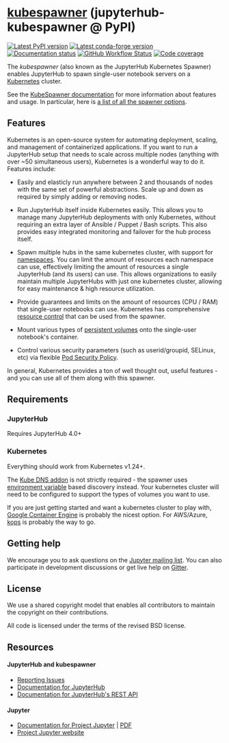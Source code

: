 # [kubespawner](https://github.com/jupyterhub/kubespawner) (jupyterhub-kubespawner @ PyPI)

[![Latest PyPI version](https://img.shields.io/pypi/v/jupyterhub-kubespawner?logo=pypi)](https://pypi.python.org/pypi/jupyterhub-kubespawner)
[![Latest conda-forge version](https://img.shields.io/conda/vn/conda-forge/jupyterhub-kubespawner?logo=conda-forge)](https://anaconda.org/conda-forge/jupyterhub-kubespawner)
[![Documentation status](https://img.shields.io/readthedocs/jupyterhub-kubespawner?logo=read-the-docs)](https://jupyterhub-kubespawner.readthedocs.io/en/latest/?badge=latest)
[![GitHub Workflow Status](https://img.shields.io/github/actions/workflow/status/jupyterhub/kubespawner/test.yaml?logo=github&label=tests)](https://github.com/jupyterhub/kubespawner/actions)
[![Code coverage](https://codecov.io/gh/jupyterhub/kubespawner/branch/main/graph/badge.svg)](https://codecov.io/gh/jupyterhub/kubespawner)

The _kubespawner_ (also known as the JupyterHub Kubernetes Spawner) enables JupyterHub to spawn
single-user notebook servers on a [Kubernetes](https://kubernetes.io/)
cluster.

See the [KubeSpawner documentation](https://jupyterhub-kubespawner.readthedocs.io) for more
information about features and usage. In particular, here is [a list of all the spawner options](https://jupyterhub-kubespawner.readthedocs.io/en/latest/spawner.html#module-kubespawner.spawner).

## Features

Kubernetes is an open-source system for automating deployment, scaling, and
management of containerized applications. If you want to run a JupyterHub
setup that needs to scale across multiple nodes (anything with over ~50
simultaneous users), Kubernetes is a wonderful way to do it. Features include:

- Easily and elasticly run anywhere between 2 and thousands of nodes with the
  same set of powerful abstractions. Scale up and down as required by simply
  adding or removing nodes.

- Run JupyterHub itself inside Kubernetes easily. This allows you to manage
  many JupyterHub deployments with only Kubernetes, without requiring an extra
  layer of Ansible / Puppet / Bash scripts. This also provides easy integrated
  monitoring and failover for the hub process itself.

- Spawn multiple hubs in the same kubernetes cluster, with support for
  [namespaces](https://kubernetes.io/docs/tasks/administer-cluster/namespaces/). You can limit the
  amount of resources each namespace can use, effectively limiting the amount
  of resources a single JupyterHub (and its users) can use. This allows
  organizations to easily maintain multiple JupyterHubs with just one
  kubernetes cluster, allowing for easy maintenance & high resource
  utilization.

- Provide guarantees and limits on the amount of resources (CPU / RAM) that
  single-user notebooks can use. Kubernetes has comprehensive [resource control](https://kubernetes.io/docs/concepts/configuration/manage-resources-containers/) that can
  be used from the spawner.

- Mount various types of [persistent volumes](https://kubernetes.io/docs/concepts/storage/persistent-volumes/)
  onto the single-user notebook's container.

- Control various security parameters (such as userid/groupid, SELinux, etc)
  via flexible [Pod Security Policy](https://kubernetes.io/docs/concepts/security/pod-security-policy/).


In general, Kubernetes provides a ton of well thought out, useful features -
and you can use all of them along with this spawner.

## Requirements

### JupyterHub

Requires JupyterHub 4.0+

### Kubernetes

Everything should work from Kubernetes v1.24+.

The [Kube DNS addon](https://kubernetes.io/docs/tutorials/services/connect-applications-service/#dns)
is not strictly required - the spawner uses
[environment variable](https://kubernetes.io/docs/tutorials/services/connect-applications-service/#environment-variables)
based discovery instead. Your kubernetes cluster will need to be configured to
support the types of volumes you want to use.

If you are just getting started and want a kubernetes cluster to play with,
[Google Container Engine](https://cloud.google.com/container-engine/) is
probably the nicest option. For AWS/Azure,
[kops](https://github.com/kubernetes/kops) is probably the way to go.

## Getting help

We encourage you to ask questions on the
[Jupyter mailing list](https://groups.google.com/forum/#!forum/jupyter).
You can also participate in development discussions or get live help on
[Gitter](https://gitter.im/jupyterhub/jupyterhub).

## License

We use a shared copyright model that enables all contributors to maintain the
copyright on their contributions.

All code is licensed under the terms of the revised BSD license.

## Resources

#### JupyterHub and kubespawner

- [Reporting Issues](https://github.com/jupyterhub/kubespawner/issues)
- [Documentation for JupyterHub](https://jupyterhub.readthedocs.io)
- [Documentation for JupyterHub's REST API](https://petstore.swagger.io/?url=https://raw.githubusercontent.com/jupyter/jupyterhub/master/docs/rest-api.yml#/default)

#### Jupyter

- [Documentation for Project Jupyter](https://jupyter.readthedocs.io/en/latest/index.html) | [PDF](https://media.readthedocs.org/pdf/jupyter/latest/jupyter.pdf)
- [Project Jupyter website](https://jupyter.org)
